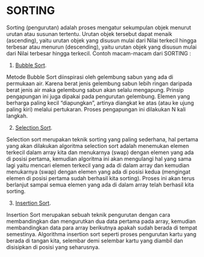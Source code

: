 # SORTING
Sorting (pengurutan) adalah proses mengatur sekumpulan objek menurut urutan atau susunan tertentu. Urutan objek tersebut dapat menaik (ascending), yaitu urutan objek yang disusun mulai dari Nilai terkecil hingga terbesar atau menurun (descending), yaitu urutan objek yang disusun mulai dari Nilai terbesar hingga terkecil.
Contoh macam-macam dari SORTING :
1. <a href="https://github.com/JonathanPS1/ASD/blob/main/SORTING/Bubble%20Sorting.c">Bubble Sort</a>.
    
  Metode Bubble Sort diinspirasi oleh gelembung sabun yang ada di permukaan air. Karena berat jenis gelembung sabun lebih ringan daripada berat jenis air    maka gelembung sabun akan selalu mengapung.
  Prinsip pengapungan ini juga dipakai pada pengurutan gelembung. Elemen yang berharga paling kecil “diapungkan”, artinya diangkat ke atas (atau ke ujung paling kiri) melalui      pertukaran. Proses pengapungan ini dilakukan N kali langkah.
  
2. <a href="https://github.com/JonathanPS1/ASD/blob/main/SORTING/Selection%20Sorting.c">Selection Sort</a>.

  Selection sort merupakan teknik sorting yang paling sederhana, hal pertama yang akan dilakukan algoritma selection sort adalah menemukan elemen terkecil dalam array kita dan   menukarnya (swap) dengan elemen yang ada di posisi pertama, kemudian algoritma ini akan mengulangi hal yang sama lagi yaitu mencari elemen terkecil yang ada di dalam array     dan kemudian menukarnya (swap) dengan elemen yang ada di posisi kedua (mengingat elemen di posisi pertama sudah berhasil kita sorting). Proses ini akan terus berlanjut sampai    semua elemen yang ada di dalam array telah berhasil kita sorting.
  
3. <a href="https://github.com/JonathanPS1/ASD/blob/main/SORTING/Insertion%20Sorting.c">Insertion Sort</a>.

  Insertion Sort merupakan sebuah teknik pengurutan dengan cara membandingkan dan mengurutkan dua data pertama pada array, kemudian membandingkan data para array berikutnya       apakah sudah berada di tempat semestinya. Algorithma insertion sort seperti proses pengurutan kartu yang berada di tangan kita, selembar demi selembar kartu yang diambil dan   disisipkan di posisi yang seharusnya.

